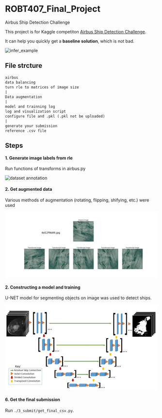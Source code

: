 # ROBT407_Final_Project
Airbus Ship Detection Challenge

This project is for Kaggle competiton [Airbus Ship Detection Challenge](https://www.kaggle.com/c/airbus-ship-detection).

It can help you quickly get a **baseline solution**, which is not bad.

![infer_example](https://github.com/abylay2018/ROBT407_Final_Project/blob/master/images/infer_example.jpg)



## File strcture

    airbus                         
    data balancing                
    turn rle to matrices of image size
    |
    Data augmentation   
    |
    model and trainning log
    log and visualization script
    configure file and .pkl (.pkl not be uploaded)
    |
    generate your submission
    reference .csv file





## Steps

#### 1. Generate image labels from rle 

Run functions of transforms in airbus.py

![dataset annotation](https://github.com/pascal1129/kaggle_airbus_ship_detection/blob/master/images/annotation.png)



#### 2. Get augmented data

Various methods of augmentation (rotating, flipping, shifying, etc.) were used

![dataset annotation](https://github.com/abylay2018/ROBT407_Final_Project/blob/master/444.png)

  
#### 2. Constructing a model and training

U-NET model for segmenting objects on image was used to detect ships.

![dataset annotation](https://github.com/abylay2018/ROBT407_Final_Project/blob/master/333.jpg)




#### 6. Get the final submission

Run `./3_submit/get_final_csv.py`.
